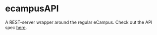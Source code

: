 # ecampusAPI

A REST-server wrapper around the regular eCampus.
Check out the API spec [here](openapi.json).

